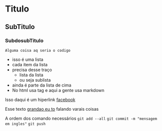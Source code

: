 # Titulo

## SubTitulo

### SubdosubTitulo

`Alguma coisa aq seria o codigo`

- isso é uma lista
- cada item da lista
- precisa desse traço
    - lista da lista
    - ou seja sublista
- ainda é parte da lista de cima
- No html usa tag e aqui a gente usa markdown

Isso daqui é um hiperlink
[facebook](https://facebook.com)

Esse texto [grandao eu to](https://google.com) falando varais coisas

A ordem dos comando necessários
`git add --all`
`git commit -m "mensagem em ingles"`
`git push`
